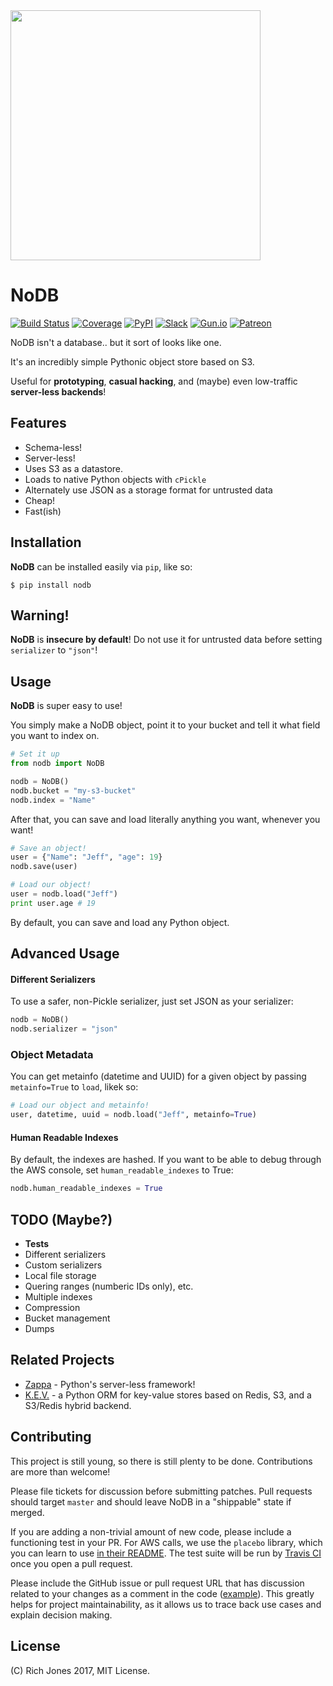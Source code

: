 <img src="http://i.imgur.com/ZymFZd8.jpg" width="400"/>

# NoDB

[![Build Status](https://travis-ci.org/Miserlou/NoDB.svg)](https://travis-ci.org/Miserlou/NoDB)
[![Coverage](https://img.shields.io/coveralls/Miserlou/NoDB.svg)](https://coveralls.io/github/Miserlou/NoDB)
[![PyPI](https://img.shields.io/pypi/v/NoDB.svg)](https://pypi.python.org/pypi/nodb)
[![Slack](https://img.shields.io/badge/chat-slack-ff69b4.svg)](https://slack.zappa.io/)
[![Gun.io](https://img.shields.io/badge/made%20by-gun.io-blue.svg)](https://gun.io/)
[![Patreon](https://img.shields.io/badge/support-patreon-brightgreen.svg)](https://patreon.com/zappa)

NoDB isn't a database.. but it sort of looks like one.

It's an incredibly simple Pythonic object store based on S3.

Useful for **prototyping**, **casual hacking**, and (maybe) even low-traffic **server-less backends**!

## Features

* Schema-less!
* Server-less!
* Uses S3 as a datastore.
* Loads to native Python objects with `cPickle`
* Alternately use JSON as a storage format for untrusted data
* Cheap!
* Fast(ish)

## Installation

**NoDB** can be installed easily via `pip`, like so:

```
$ pip install nodb
```

## Warning!
**NoDB** is **insecure by default**! Do not use it for untrusted data before setting `serializer` to `"json"`!

## Usage

**NoDB** is super easy to use!

You simply make a NoDB object, point it to your bucket and tell it what field you want to index on.

```python
# Set it up
from nodb import NoDB

nodb = NoDB()
nodb.bucket = "my-s3-bucket"
nodb.index = "Name"
```

After that, you can save and load literally anything you want, whenever you want!

```python
# Save an object!
user = {"Name": "Jeff", "age": 19}
nodb.save(user)

# Load our object!
user = nodb.load("Jeff")
print user.age # 19
```

By default, you can save and load any Python object.

## Advanced Usage

#### Different Serializers

To use a safer, non-Pickle serializer, just set JSON as your serializer:

```python
nodb = NoDB()
nodb.serializer = "json"
```

### Object Metadata

You can get metainfo (datetime and UUID) for a given object by passing `metainfo=True` to `load`, likek so:

```python
# Load our object and metainfo!
user, datetime, uuid = nodb.load("Jeff", metainfo=True)
```

#### Human Readable Indexes

By default, the indexes are hashed. If you want to be able to debug through the AWS console, set `human_readable_indexes` to True:

```python
nodb.human_readable_indexes = True
```

## TODO (Maybe?)

* **Tests**
* Different serializers
* Custom serializers
* Local file storage
* Quering ranges (numberic IDs only), etc.
* Multiple indexes
* Compression
* Bucket management
* Dumps

## Related Projects

* [Zappa](https://github.com/Miserlou/Zappa) - Python's server-less framework!
* [K.E.V.](https://github.com/capless/kev) - a Python ORM for key-value stores based on Redis, S3, and a S3/Redis hybrid backend.

## Contributing

This project is still young, so there is still plenty to be done. Contributions are more than welcome!

Please file tickets for discussion before submitting patches. Pull requests should target `master` and should leave NoDB in a "shippable" state if merged.

If you are adding a non-trivial amount of new code, please include a functioning test in your PR. For AWS calls, we use the `placebo` library, which you can learn to use [in their README](https://github.com/garnaat/placebo#usage-as-a-decorator). The test suite will be run by [Travis CI](https://travis-ci.org/Miserlou/NoDB) once you open a pull request.

Please include the GitHub issue or pull request URL that has discussion related to your changes as a comment in the code ([example](https://github.com/Miserlou/Zappa/blob/fae2925431b820eaedf088a632022e4120a29f89/zappa/zappa.py#L241-L243)). This greatly helps for project maintainability, as it allows us to trace back use cases and explain decision making.

## License

(C) Rich Jones 2017, MIT License.
